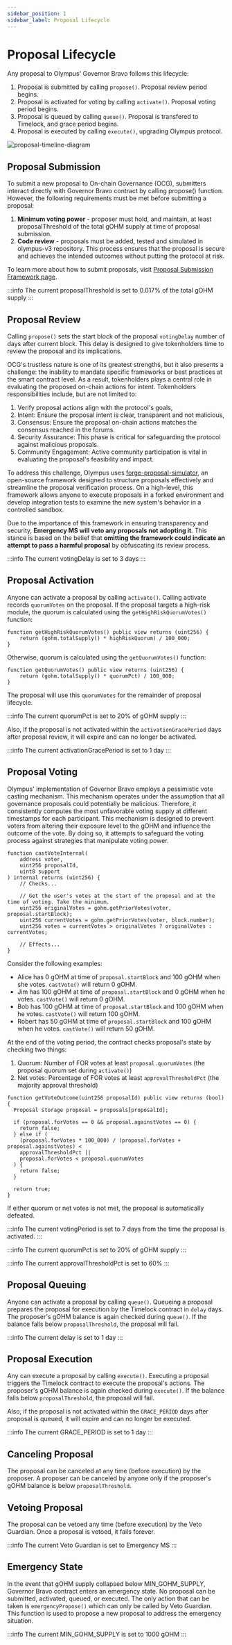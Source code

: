```yaml
---
sidebar_position: 1
sidebar_label: Proposal Lifecycle
---
```


# Proposal Lifecycle
Any proposal to Olympus' Governor Bravo follows this lifecycle:

1. Proposal is submitted by calling `propose()`. Proposal review period begins.
2. Proposal is activated for voting by calling `activate()`. Proposal voting period begins.
3. Proposal is queued by calling `queue()`. Proposal is transfered to Timelock, and grace period begins.
4. Proposal is executed by calling `execute()`, upgrading Olympus protocol.

![proposal-timeline-diagram](/gitbook/assets/proposal-timeline-diagram.svg)

## Proposal Submission
To submit a new proposal to On-chain Governance (OCG), submitters interact directly with Governor Bravo contract by calling propose() function. However, the following requirements must be met before submitting a proposal:

1. **Minimum voting power** - proposer must hold, and maintain, at least proposalThreshold of the total gOHM supply at time of proposal submission.
2. **Code review** - proposals must be added, tested and simulated in olympus-v3 repository. This process ensures that the proposal is secure and achieves the intended outcomes without putting the protocol at risk.

To learn more about how to submit proposals, visit [Proposal Submission Framework page](./proposal_submission).


:::info
The current proposalThreshold is set to 0.017% of the total gOHM supply
:::


## Proposal Review
Calling `propose()` sets the start block of the proposal `votingDelay` number of days after current block. This delay is designed to give tokenholders time to review the proposal and its implications.

OCG's trustless nature is one of its greatest strengths, but it also presents a challenge: the inability to mandate specific frameworks or best practices at the smart contract level. As a result, tokenholders plays a central role in evaluating the proposed on-chain actions for intent. Tokenholders responsibilities include, but are not limited to:

1. Verify proposal actions align with the protocol's goals,
2. Intent: Ensure the proposal intent is clear, transparent and not malicious,
3. Consensus: Ensure the proposal on-chain actions matches the consensus reached in the forums.
4. Security Assurance: This phase is critical for safeguarding the protocol against malicious proposals.
5. Community Engagement: Active community participation is vital in evaluating the proposal's feasibility and impact.

To address this challenge, Olympus uses [forge-proposal-simulator](https://solidity-labs.gitbook.io/forge-proposal-simulator/), an open-source framework designed to structure proposals effectively and streamline the proposal verification process. On a high-level, this framework allows anyone to execute proposals in a forked environment and develop integration tests to examine the new system's behavior in a controlled sandbox.

Due to the importance of this framework in ensuring transparency and security, **Emergency MS will veto any proposals not adopting it**. This stance is based on the belief that **omitting the framework could indicate an attempt to pass a harmful proposal** by obfuscating its review process.

:::info
The current votingDelay is set to 3 days
:::


## Proposal Activation
Anyone can activate a proposal by calling `activate()`. Calling activate records `quorumVotes` on the proposal. If the proposal targets a high-risk module, the quorum is calculated using the `getHighRiskQuorumVotes()` function:

```solidity
function getHighRiskQuorumVotes() public view returns (uint256) {
    return (gohm.totalSupply() * highRiskQuorum) / 100_000;
}
```

Otherwise, quorum is calculated using the `getQuorumVotes()` function:

```solidity
function getQuorumVotes() public view returns (uint256) {
    return (gohm.totalSupply() * quorumPct) / 100_000;
}
```

The proposal will use this `quorumVotes` for the remainder of proposal lifecycle.

:::info
The current quorumPct is set to 20% of gOHM supply
:::

Also, if the proposal is not activated within the `activationGracePeriod` days after proposal review, it will expire and can no longer be activated. 

:::info
The current activationGracePeriod is set to 1 day
:::


## Proposal Voting
Olympus' implementation of Governor Bravo employs a pessimistic vote casting mechanism. This mechanism operates under the assumption that all governance proposals could potentially be malicious. Therefore, it consistently computes the most unfavorable voting supply at different timestamps for each participant. This mechanism is designed to prevent voters from altering their exposure level to the gOHM and influence the outcome of the vote. By doing so, it attempts to safeguard the voting process against strategies that manipulate voting power.

```solidity
function castVoteInternal(
    address voter,
    uint256 proposalId,
    uint8 support
) internal returns (uint256) {
    // Checks...

    // Get the user's votes at the start of the proposal and at the time of voting. Take the minimum.
    uint256 originalVotes = gohm.getPriorVotes(voter, proposal.startBlock);
    uint256 currentVotes = gohm.getPriorVotes(voter, block.number);
    uint256 votes = currentVotes > originalVotes ? originalVotes : currentVotes;

    // Effects...
}
```

Consider the following examples:

* Alice has 0 gOHM at time of `proposal.startBlock` and 100 gOHM when she votes. `castVote()` will return 0 gOHM.
* Jim has 100 gOHM at time of `proposal.startBlock` and 0 gOHM when he votes. `castVote()` will return 0 gOHM.
* Bob has 100 gOHM at time of `proposal.startBlock` and 100 gOHM when he votes. `castVote()` will return 100 gOHM.
* Robert has 50 gOHM at time of `proposal.startBlock` and 100 gOHM when he votes. `castVote()` will return 50 gOHM.

At the end of the voting period, the contract checks proposal's state by checking two things:

1. Quorum: Number of FOR votes at least `proposal.quorumVotes` (the proposal quorum set during `activate()`)
2. Net votes: Percentage of FOR votes at least `approvalThresholdPct` (the majority approval threshold)

```solidity
function getVoteOutcome(uint256 proposalId) public view returns (bool) {
  Proposal storage proposal = proposals[proposalId];

  if (proposal.forVotes == 0 && proposal.againstVotes == 0) {
    return false;
  } else if (
    (proposal.forVotes * 100_000) / (proposal.forVotes + proposal.againstVotes) <
    approvalThresholdPct ||
    proposal.forVotes < proposal.quorumVotes
  ) {
    return false;
  }

  return true;
}
```

If either quorum or net votes is not met, the proposal is automatically defeated.

:::info
The current votingPeriod is set to 7 days from the time the proposal is activated.
:::

:::info
The current quorumPct is set to 20% of gOHM supply
:::

:::info
The current approvalThresholdPct is set to 60%
:::



## Proposal Queuing
Anyone can activate a proposal by calling `queue()`. Queueing a proposal prepares the proposal for execution by the Timelock contract in `delay` days. The proposer's gOHM balance is again checked during `queue()`. If the balance falls below `proposalThreshold`, the proposal will fail.

:::info
The current delay is set to 1 day
:::


## Proposal Execution
Any can execute a proposal by calling `execute()`. Executing a proposal triggers the Timelock contract to execute the proposal's actions. The proposer's gOHM balance is again checked during `execute()`. If the balance falls below `proposalThreshold`, the proposal will fail. 

Also, if the proposal is not activated within the `GRACE_PERIOD` days after proposal is queued, it will expire and can no longer be executed. 

:::info
The current GRACE_PERIOD is set to 1 day
:::

## Canceling Proposal
The proposal can be canceled at any time (before execution) by the proposer. A proposer can be canceled by anyone only if the proposer's gOHM balance
is below `proposalThreshold`.

## Vetoing Proposal
The proposal can be vetoed any time (before execution) by the Veto Guardian. Once a proposal is vetoed, it fails forever.

:::info
The current Veto Guardian is set to Emergency MS
:::

## Emergency State
In the event that gOHM supply collapsed below MIN_GOHM_SUPPLY, Governor Bravo contract enters an emergency state. No
proposal can be submitted, activated, queued, or executed. The only action that can be taken is `emergencyPropose()` which
can only be called by Veto Guardian. This function is used to propose a new proposal to address the emergency situation.

:::info
The current MIN_GOHM_SUPPLY is set to 1000 gOHM
:::


